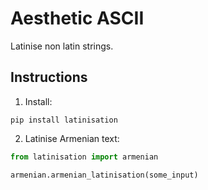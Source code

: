 # Aesthetic ASCII

Latinise non latin strings.

## Instructions

1. Install:

```
pip install latinisation
```

2. Latinise Armenian text:

```python
from latinisation import armenian

armenian.armenian_latinisation(some_input)
```